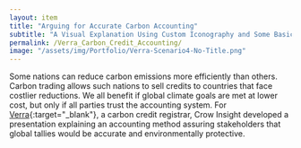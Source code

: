 ```yaml
---
layout: item
title: "Arguing for Accurate Carbon Accounting"
subtitle: "A Visual Explanation Using Custom Iconography and Some Basic Arithmetic"
permalink: /Verra_Carbon_Credit_Accounting/
image: "/assets/img/Portfolio/Verra-Scenario4-No-Title.png"
---
```

Some nations can reduce carbon emissions more efficiently than others. Carbon trading allows such nations to sell credits to countries that face costlier reductions. We all benefit if global climate goals are met at lower cost, but only if all parties trust the accounting system. For [Verra](https://verra.org/){:target="_blank"}, a carbon credit registrar, Crow Insight developed a presentation explaining an accounting method assuring stakeholders that global tallies would be accurate and environmentally protective.
